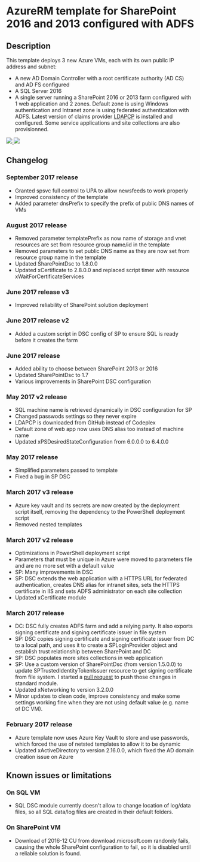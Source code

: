# AzureRM template for SharePoint 2016 and 2013 configured with ADFS

## Description

This template deploys 3 new Azure VMs, each with its own public IP address and subnet:

* A new AD Domain Controller with a root certificate authority (AD CS) and AD FS configured
* A SQL Server 2016
* A single server running a SharePoint 2016 or 2013 farm configured with 1 web application and 2 zones. Default zone is using Windows authentication and Intranet zone is using federated authentication with ADFS. Latest version of claims provider [LDAPCP](http://ldapcp.com/) is installed and configured. Some service applications and site collections are also provisionned.

<a href="https://portal.azure.com/#create/Microsoft.Template/uri/https%3A%2F%2Fraw.githubusercontent.com%2FYvand%2FAzureRM-Templates%2Fmaster%2FSharePoint%2FSharePoint-ADFS%2Fazuredeploy.json" target="_blank">
    <img src="http://azuredeploy.net/deploybutton.png"/>
</a>
<a href="http://armviz.io/#/?load=https%3A%2F%2Fraw.githubusercontent.com%2FYvand%2FAzureRM-Templates%2Fmaster%2FSharePoint%2FSharePoint-ADFS%2Fazuredeploy.json" target="_blank">
    <img src="http://armviz.io/visualizebutton.png"/>
</a>

## Changelog

### September 2017 release

* Granted spsvc full control to UPA to allow newsfeeds to work properly
* Improved consistency of the template
* Added parameter dnsPrefix to specify the prefix of public DNS names of VMs

### August 2017 release

* Removed parameter templatePrefix as now name of storage and vnet resources are set from resource group name/id in the template
* Removed parameters to set public DNS name as they are now set from resource group name in the template
* Updated SharePointDsc to 1.8.0.0
* Updated xCertificate to 2.8.0.0 and replaced script timer with resource xWaitForCertificateServices

### June 2017 release v3

* Improved reliability of SharePoint solution deployment

### June 2017 release v2

* Added a custom script in DSC config of SP to ensure SQL is ready before it creates the farm

### June 2017 release

* Added ability to choose between SharePoint 2013 or 2016
* Updated SharePointDsc to 1.7
* Various improvements in SharePoint DSC configuration

### May 2017 v2 release

* SQL machine name is retrieved dynamically in DSC configuration for SP
* Changed passwods settings so they never expire
* LDAPCP is downloaded from GitHub instead of Codeplex
* Default zone of web app now uses DNS alias too instead of machine name
* Updated xPSDesiredStateConfiguration from 6.0.0.0 to 6.4.0.0

### May 2017 release

* Simplified parameters passed to template
* Fixed a bug in SP DSC

### March 2017 v3 release

* Azure key vault and its secrets are now created by the deployment script itself, removing the dependency to the PowerShell deployment script
* Removed nested templates

### March 2017 v2 release

* Optimizations in PowerShell deployment script
* Parameters that must be unique in Azure were moved to parameters file and are no more set with a default value
* SP: Many improvements in DSC
* SP: DSC extends the web application with a HTTPS URL for federated authentication, creates DNS alias for intranet sites, sets the HTTPS certificate in IIS and sets ADFS administrator on each site collection
* Updated xCertificate module

### March 2017 release

* DC: DSC fully creates ADFS farm and add a relying party. It also exports signing certificate and signing certificate issuer in file system
* SP: DSC copies signing certificate and signing certificate issuer from DC to a local path, and uses it to create a SPLoginProvider object and establish trust relationship between SharePoint and DC
* SP: DSC populates more sites collections in web application
* SP: Use a custom version of SharePointDsc (from version 1.5.0.0) to update SPTrustedIdentityTokenIssuer resource to get signing certificate from file system. I started a [pull request](https://github.com/PowerShell/SharePointDsc/pull/520) to push those changes in standard module.
* Updated xNetworking to version 3.2.0.0
* Minor updates to clean code, improve consistency and make some settings working fine when they are not using default value (e.g. name of DC VM).

### February 2017 release

* Azure template now uses Azure Key Vault to store and use passwords, which forced the use of netsted templates to allow it to be dynamic
* Updated xActiveDirectory to version 2.16.0.0, which fixed the AD domain creation issue on Azure
 
## Known issues or limitations

### On SQL VM

* SQL DSC module currently doesn't allow to change location of log/data files, so all SQL data/log files are created in their default folders.

### On SharePoint VM

* Download of 2016-12 CU from download.microsoft.com randomly fails, causing the whole SharePoint configuration to fail, so it is disabled until a reliable solution is found.
